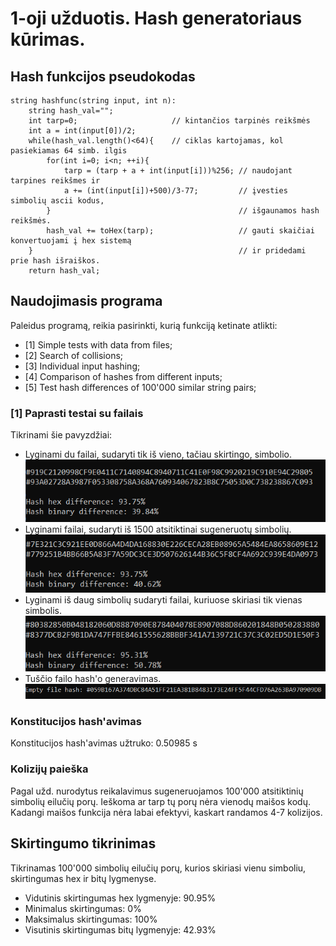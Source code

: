 # 1-oji užduotis. Hash generatoriaus kūrimas.

## Hash funkcijos pseudokodas
    string hashfunc(string input, int n):
        string hash_val="";
        int tarp=0;                     // kintančios tarpinės reikšmės
        int a = int(input[0])/2; 
        while(hash_val.length()<64){    // ciklas kartojamas, kol pasiekiamas 64 simb. ilgis
            for(int i=0; i<n; ++i){                    
                tarp = (tarp + a + int(input[i]))%256; // naudojant tarpines reikšmes ir
                a += (int(input[i])+500)/3-77;         // įvesties simbolių ascii kodus,
            }                                          // išgaunamos hash reikšmės.
            hash_val += toHex(tarp);                   // gauti skaičiai konvertuojami į hex sistemą
        }                                              // ir pridedami prie hash išraiškos.
        return hash_val;

## Naudojimasis programa
Paleidus programą, reikia pasirinkti, kurią funkciją ketinate atlikti:
* [1] Simple tests with data from files;
* [2] Search of collisions;
* [3] Individual input hashing;
* [4] Comparison of hashes from different inputs;
* [5] Test hash differences of 100'000 similar string pairs;

### [1] Paprasti testai su failais
Tikrinami šie pavyzdžiai:
* Lyginami du failai, sudaryti tik iš vieno, tačiau skirtingo, simbolio.
![test1](screenshots/test1.png)
* Lyginami failai, sudaryti iš 1500 atsitiktinai sugeneruotų simbolių.
![test2](screenshots/test2.png)
* Lyginami iš daug simbolių sudaryti failai, kuriuose skiriasi tik vienas simbolis.
![test3](screenshots/test3.png)
* Tuščio failo hash'o generavimas.
![test4](screenshots/test4.png)
### Konstitucijos hash'avimas
Konstitucijos hash'avimas užtruko: 0.50985 s

### Kolizijų paieška
Pagal užd. nurodytus reikalavimus sugeneruojamos 100'000 atsitiktinių simbolių eilučių porų.
Ieškoma ar tarp tų porų nėra vienodų maišos kodų. Kadangi maišos funkcija nėra labai efektyvi,
kaskart randamos 4-7 kolizijos.

## Skirtingumo tikrinimas
Tikrinamas 100'000 simbolių eilučių porų, kurios skiriasi vienu simboliu, skirtingumas hex ir bitų lygmenyse.
* Vidutinis skirtingumas hex lygmenyje: 90.95%
* Minimalus skirtingumas: 0%
* Maksimalus skirtingumas: 100%
* Visutinis skirtingumas bitų lygmenyje: 42.93%